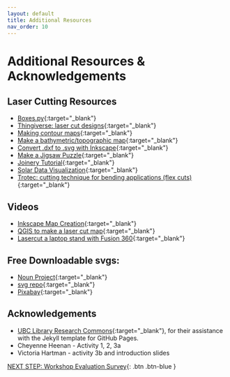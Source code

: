 ```yaml
---
layout: default
title: Additional Resources
nav_order: 10
---
```

# Additional Resources & Acknowledgements

## Laser Cutting Resources
- [Boxes.py](https://www.festi.info/boxes.py/?language=en){:target="_blank"}
- [Thingiverse: laser cut designs](https://www.thingiverse.com/search?q=laser+cut&page=1&type=things&sort=relevant){:target="_blank"}
- [Making contour maps](https://contours.axismaps.com/#12/27.9885/86.9233){:target="_blank"}
- [Make a bathymetric/topographic map](https://www.instructables.com/Make-laser-cut-bathymetric-maps/){:target="_blank"}
- [Convert .dxf to .svg with Inkscape](https://support.shapertools.com/hc/en-us/articles/360052118213-Convert-DXF-to-SVG-in-Inkscape){:target="_blank"}
- [Make a Jigsaw Puzzle](http://dev.inventables.com/2016/02/26/generating-svg-jigsaw-puzzles.html){:target="_blank"}
- [Joinery Tutorial](https://www.instructables.com/Joinery-Joints-for-Laser-Cut-Assemblies/){:target="_blank"}
- [Solar Data Visualization](https://www.instructables.com/Making-Solar-Data-Visualizations/){:target="_blank"}
- [Trotec: cutting technique for bending applications (flex cuts)](https://www.troteclaser.com/en-us/learn-support/helpcenter/bending-technique){:target="_blank"}

## Videos
- [Inkscape Map Creation](https://www.youtube.com/watch?v=ZTEzOqq5RF8&ab_channel=DIY3DTECH.com){:target="_blank"}
- [QGIS to make a laser cut map](https://youtu.be/khJhT46MQ5o){:target="_blank"}
- [Lasercut a laptop stand with Fusion 360](https://www.youtube.com/watch?v=7riGolu7BpA){:target="_blank"}

## Free Downloadable svgs:
- [Noun Project](https://thenounproject.com/){:target="_blank"}
- [svg repo](https://www.svgrepo.com/vectors/bumblebee/){:target="_blank"}
- [Pixabay](https://pixabay.com/vectors/){:target="_blank"}

## Acknowledgements

- [UBC Library Research Commons](https://github.com/ubc-library-rc/){:target="_blank"}, for their assistance with the Jekyll template for GitHub Pages.
- Cheyenne Heenan - Activity 1, 2, 3a
- Victoria Hartman - activity 3b and introduction slides

[NEXT STEP: Workshop Evaluation Survey](workshop-survey.html){: .btn .btn-blue }
